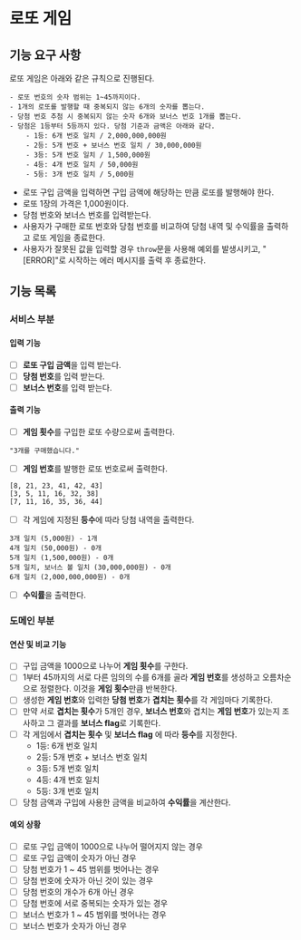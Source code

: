 # 로또 게임

## 기능 요구 사항

로또 게임은 아래와 같은 규칙으로 진행된다.

```
- 로또 번호의 숫자 범위는 1~45까지이다.
- 1개의 로또를 발행할 때 중복되지 않는 6개의 숫자를 뽑는다.
- 당첨 번호 추첨 시 중복되지 않는 숫자 6개와 보너스 번호 1개를 뽑는다.
- 당첨은 1등부터 5등까지 있다. 당첨 기준과 금액은 아래와 같다.
    - 1등: 6개 번호 일치 / 2,000,000,000원
    - 2등: 5개 번호 + 보너스 번호 일치 / 30,000,000원
    - 3등: 5개 번호 일치 / 1,500,000원
    - 4등: 4개 번호 일치 / 50,000원
    - 5등: 3개 번호 일치 / 5,000원
```

- 로또 구입 금액을 입력하면 구입 금액에 해당하는 만큼 로또를 발행해야 한다.
- 로또 1장의 가격은 1,000원이다.
- 당첨 번호와 보너스 번호를 입력받는다.
- 사용자가 구매한 로또 번호와 당첨 번호를 비교하여 당첨 내역 및 수익률을 출력하고 로또 게임을 종료한다.
- 사용자가 잘못된 값을 입력할 경우 `throw`문을 사용해 예외를 발생시키고, "[ERROR]"로 시작하는 에러 메시지를 출력 후 종료한다.

## 기능 목록

### 서비스 부분

#### 입력 기능
- [ ] **로또 구입 금액**을 입력 받는다.
- [ ] **당첨 번호**를 입력 받는다.
- [ ] **보너스 번호**를 입력 받는다.

#### 출력 기능
- [ ] **게임 횟수**를 구입한 로또 수량으로써 출력한다.
```
"3개를 구매했습니다."
```
- [ ] **게임 번호**를 발행한 로또 번호로써 출력한다. 
```
[8, 21, 23, 41, 42, 43]
[3, 5, 11, 16, 32, 38]
[7, 11, 16, 35, 36, 44]
```
- [ ] 각 게임에 지정된 **등수**에 따라 당첨 내역을 출력한다. 
```
3개 일치 (5,000원) - 1개
4개 일치 (50,000원) - 0개
5개 일치 (1,500,000원) - 0개
5개 일치, 보너스 볼 일치 (30,000,000원) - 0개
6개 일치 (2,000,000,000원) - 0개
```
- [ ] **수익률**을 출력한다.


### 도메인 부분

#### 연산 및 비교 기능

- [ ] 구입 금액을 1000으로 나누어 **게임 횟수**를 구한다.
- [ ] 1부터 45까지의 서로 다른 임의의 수를 6개를 골라 **게임 번호**를 생성하고 오름차순으로 정렬한다. 이것을 **게임 횟수**만큼 반복한다.
- [ ] 생성한 **게임 번호**와 입력한 **당첨 번호**가 **겹치는 횟수**를 각 게임마다 기록한다.
- [ ] 만약 서로 **겹치는 횟수**가 5개인 경우, **보너스 번호**와 겹치는 **게임 번호**가 있는지 조사하고 그 결과를 **보너스 flag**로 기록한다.
- [ ] 각 게임에서 **겹치는 횟수** 및 **보너스 flag** 에 따라 **등수**를 지정한다. 
    * 1등: 6개 번호 일치 
    * 2등: 5개 번호 + 보너스 번호 일치 
    * 3등: 5개 번호 일치 
    * 4등: 4개 번호 일치 
    * 5등: 3개 번호 일치 
- [ ] 당첨 금액과 구입에 사용한 금액을 비교하여 **수익률**을 계산한다. 

#### 예외 상황
- [ ] 로또 구입 금액이 1000으로 나누어 떨어지지 않는 경우
- [ ] 로또 구입 금액이 숫자가 아닌 경우
- [ ] 당첨 번호가 1 ~ 45 범위를 벗어나는 경우
- [ ] 당첨 번호에 숫자가 아닌 것이 있는 경우
- [ ] 당첨 번호의 개수가 6개 아닌 경우
- [ ] 당첨 번호에 서로 중복되는 숫자가 있는 경우
- [ ] 보너스 번호가 1 ~ 45 범위를 벗어나는 경우
- [ ] 보너스 번호가 숫자가 아닌 경우
